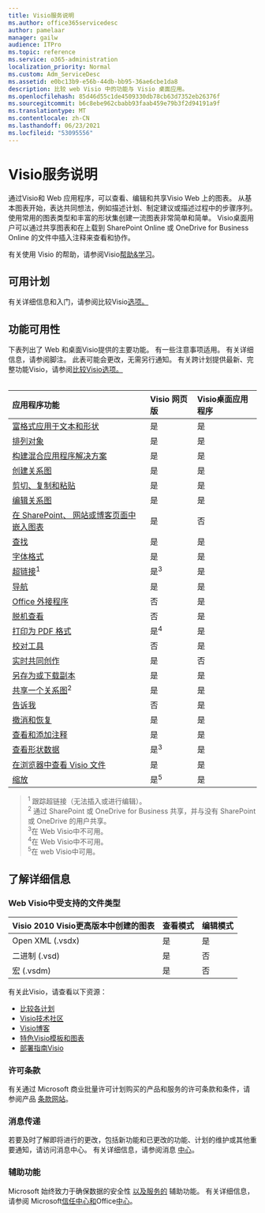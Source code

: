 ```yaml
---
title: Visio服务说明
ms.author: office365servicedesc
author: pamelaar
manager: gailw
audience: ITPro
ms.topic: reference
ms.service: o365-administration
localization_priority: Normal
ms.custom: Adm_ServiceDesc
ms.assetid: e0bc13b9-e56b-44db-bb95-36ae6cbe1da8
description: 比较 web Visio 中的功能与 Visio 桌面应用。
ms.openlocfilehash: 85d46d55c1de4509330db78cb63d7352eb26376f
ms.sourcegitcommit: b6c8ebe962cbabb93faab459e79b3f2d94191a9f
ms.translationtype: MT
ms.contentlocale: zh-CN
ms.lasthandoff: 06/23/2021
ms.locfileid: "53095556"
---
```

# <a name="visio-service-description"></a>Visio服务说明

通过Visio和 Web 应用程序，可以查看、编辑和共享Visio Web 上的图表。 从基本图表开始，表达共同想法，例如描述计划、制定建议或描述过程中的步骤序列。 使用常用的图表类型和丰富的形状集创建一流图表非常简单和简单。 Visio桌面用户可以通过共享图表和在上载到 SharePoint Online 或 OneDrive for Business Online 的文件中插入注释来查看和协作。

有关使用 Visio 的帮助，请参阅Visio[帮助&学习](https://support.office.com/visio)。

## <a name="available-plans"></a>可用计划

有关详细信息和入门，请参阅比较Visio[选项。](https://www.microsoft.com/microsoft-365/visio/microsoft-visio-plans-and-pricing-compare-visio-options)
  
## <a name="feature-availability"></a>功能可用性

下表列出了 Web 和桌面Visio提供的主要功能。 有一些注意事项适用。 有关详细信息，请参阅脚注。 此表可能会更改，无需另行通知。 有关跨计划提供最新、完整功能Visio，请参阅[比较Visio选项。](https://www.microsoft.com/microsoft-365/visio/microsoft-visio-plans-and-pricing-compare-visio-options)<br><br> 

| 应用程序功能 | Visio 网页版 | Visio桌面应用程序 |
|:-----|:-----|:-----|
|[富格式应用于文本和形状](visio-features.md#apply-rich-formatting-to-text-and-shapes)|是 |是 |
|[排列对象](visio-features.md#arrange-objects)|是 |是 |
|[构建混合应用程序解决方案](visio-features.md#build-mashup-solutions)|是 |是 |
|[创建关系图](visio-features.md#create-diagrams)|是 |是 |
|[剪切、复制和粘贴](visio-features.md#cut-copy-and-paste)|是 |是 |
|[编辑关系图](visio-features.md#edit-diagrams)|是 |是 |
|[在 SharePoint、 网站或博客页面中嵌入图表](visio-features.md#embed-diagram-in-a-sharepoint-web-or-blog-page)|是 |否 |
|[查找](visio-features.md#find)|是 |是 |
|[字体格式](visio-features.md#font-formatting)|是 |是 |
|[超链接](visio-features.md#hyperlinks)<sup>1</sup>|是<sup>3</sup>|是 |
|[导航](visio-features.md#navigation)|是 |是 |
|[Office 外接程序](visio-features.md#office-add-ins)|否 |是 |
|[脱机查看](visio-features.md#offline-viewing)|否 |是 |
|[打印为 PDF 格式](visio-features.md#print-to-pdf)|是<sup>4</sup>|是 |
|[校对工具](visio-features.md#proofing-tools)|否 |是 |
|[实时共同创作](visio-features.md#real-time-co-authoring)|是 |否 |
|[另存为或下载副本](visio-features.md#save-as-or-download-a-copy)|是 |是 |
|[共享一个关系图](visio-features.md#share-a-diagram)<sup>2</sup>|是 |是 |
|[告诉我](visio-features.md#tell-me)|否 |是 |
|[撤消和恢复](visio-features.md#undo-and-redo)|是 |是 |
|[查看和添加注释](visio-features.md#view-and-add-comments)|是 |是 |
|[查看形状数据](visio-features.md#view-shape-data)|是<sup>3</sup>|是 |
|[在浏览器中查看 Visio 文件](visio-features.md#view-visio-files-in-the-browser)|是 |是 |
|[缩放](visio-features.md#zoom)|是<sup>5</sup>|是 |

> <sup>1</sup> 跟踪超链接（无法插入或进行编辑）。
<br/><sup>2</sup> 通过 SharePoint 或 OneDrive for Business 共享，并与没有 SharePoint 或 OneDrive 的用户共享。
<br/><sup>3</sup>在 Web Visio中不可用。
<br/><sup>4</sup>在 Web Visio中不可用。
<br/><sup>5</sup>在 web Visio中可用。

## <a name="learn-more"></a>了解详细信息

### <a name="supported-file-types-in-visio-for-the-web"></a>Web Visio中受支持的文件类型

| Visio 2010 Visio更高版本中创建的图表 | 查看模式 | 编辑模式 |
|:-----|:-----|:-----|
|Open XML (.vsdx)  <br/> |是  <br/> |是  <br/> |
|二进制 (.vsd)  <br/> |是  <br/> |否  <br/> |
|宏 (.vsdm)  <br/> |是  <br/> |否  <br/> |

有关此Visio，请查看以下资源：

- [比较各计划](https://www.microsoft.com/microsoft-365/visio/microsoft-visio-plans-and-pricing-compare-visio-options)
- [Visio技术社区](https://techcommunity.microsoft.com/t5/microsoft-teams/ct-p/MicrosoftTeams)
- [Visio博客](https://techcommunity.microsoft.com/t5/visio-blog/bg-p/VisioBlog)
- [特色Visio模板和图表](https://go.microsoft.com/fwlink/p/?linkid=2157372)
- [部署指南Visio](/deployoffice/deployment-guide-for-visio)

### <a name="licensing-terms"></a>许可条款

有关通过 Microsoft 商业批量许可计划购买的产品和服务的许可条款和条件，请参阅产品 [条款网站](https://www.microsoft.com/licensing/terms/)。

### <a name="messaging"></a>消息传递

若要及时了解即将进行的更改，包括新功能和已更改的功能、计划的维护或其他重要通知，请访问消息中心。 有关详细信息，请参阅消息 [中心](/microsoft-365/admin/manage/message-center)。

### <a name="accessibility"></a>辅助功能

Microsoft 始终致力于确保数据的安全性 [以及服务的](https://www.microsoft.com/trust-center/compliance/accessibility) 辅助功能。 有关详细信息，请参阅 Microsoft[信任中心和](https://www.microsoft.com/trust-center)Office[中心](https://support.office.com/article/ecab0fcf-d143-4fe8-a2ff-6cd596bddc6d)。
